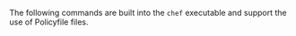 The following commands are built into the `chef` executable and support
the use of Policyfile files.
